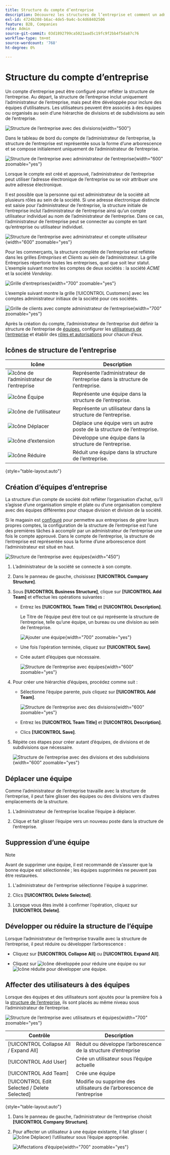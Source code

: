 ```yaml
---
title: Structure du compte d’entreprise
description: Découvrez les structures de l’entreprise et comment un administrateur de l’entreprise peut les définir pour prendre en charge leurs processus et stratégies d’entreprise.
exl-id: 4724b208-b6ac-4de5-9a4c-bc4d68402506
feature: B2B, Companies
role: Admin
source-git-commit: 03d1892799ca5021aad5c19fc9f2bb4f5da87c76
workflow-type: tm+mt
source-wordcount: '768'
ht-degree: 0%

---
```


# Structure du compte d’entreprise

Un compte d’entreprise peut être configuré pour refléter la structure de l’entreprise. Au départ, la structure de l’entreprise inclut uniquement l’administrateur de l’entreprise, mais peut être développée pour inclure des équipes d’utilisateurs. Les utilisateurs peuvent être associés à des équipes ou organisés au sein d’une hiérarchie de divisions et de subdivisions au sein de l’entreprise.

![Structure de l’entreprise avec des divisions](./assets/company-structure-diagram.svg){width="500"}

Dans le tableau de bord du compte de l’administrateur de l’entreprise, la structure de l’entreprise est représentée sous la forme d’une arborescence et se compose initialement uniquement de l’administrateur de l’entreprise.

![Structure de l’entreprise avec administrateur de l’entreprise](./assets/company-structure-tree-admin.png){width="600" zoomable="yes"}

Lorsque le compte est créé et approuvé, l’administrateur de l’entreprise peut utiliser l’adresse électronique de l’entreprise ou se voir attribuer une autre adresse électronique.

Il est possible que la personne qui est administrateur de la société ait plusieurs rôles au sein de la société. Si une adresse électronique distincte est saisie pour l’administrateur de l’entreprise, la structure initiale de l’entreprise inclut l’administrateur de l’entreprise ainsi qu’un compte utilisateur individuel au nom de l’administrateur de l’entreprise. Dans ce cas, l’administrateur de l’entreprise peut se connecter au compte en tant qu’entreprise ou utilisateur individuel.

![Structure de l’entreprise avec administrateur et compte utilisateur](./assets/company-structure-tree-admin-user.png){width="600" zoomable="yes"}

Pour les commerçants, la structure complète de l’entreprise est reflétée dans les grilles _Entreprises_ et _Clients_ au sein de l’administrateur. La grille Entreprises répertorie toutes les entreprises, quel que soit leur statut. L’exemple suivant montre les comptes de deux sociétés : la société _ACME_ et la société _Vendelay_.

![Grille d’entreprises](./assets/companies-grid.png){width="700" zoomable="yes"}

L’exemple suivant montre la grille [!UICONTROL Customers] avec les comptes administrateur initiaux de la société pour ces sociétés.

![Grille de clients avec compte administrateur de l’entreprise](./assets/company-admin-user-account.png){width="700" zoomable="yes"}

Après la création du compte, l’administrateur de l’entreprise doit définir la structure de l’entreprise de [équipes](account-company-structure.md), configurer les [ utilisateurs de l’entreprise](account-company-users.md) et établir des [rôles et autorisations](account-company-roles-permissions.md) pour chacun d’eux.

## Icônes de structure de l’entreprise

| Icône | Description |
| ---- | ----------------- |
| ![Icône de l’administrateur de l’entreprise](./assets/company-icon-admin.png) | Représente l’administrateur de l’entreprise dans la structure de l’entreprise. |
| ![Icône Équipe](./assets/company-icon-team.png) | Représente une équipe dans la structure de l’entreprise. |
| ![Icône de l’utilisateur](./assets/company-icon-user.png) | Représente un utilisateur dans la structure de l’entreprise. |
| ![Icône Déplacer](./assets/company-icon-move.png) | Déplace une équipe vers un autre poste de la structure de l’entreprise. |
| ![Icône d’extension](./assets/company-icon-expand.png) | Développe une équipe dans la structure de l’entreprise. |
| ![Icône Réduire](./assets/company-icon-collapse.png) | Réduit une équipe dans la structure de l’entreprise. |

{style="table-layout:auto"}

## Création d’équipes d’entreprise

La structure d’un compte de société doit refléter l’organisation d’achat, qu’il s’agisse d’une organisation simple et plate ou d’une organisation complexe avec des équipes différentes pour chaque division et division de la société.

Si le magasin est [configuré](enable-basic-features.md) pour permettre aux entreprises de gérer leurs propres comptes, la configuration de la structure de l’entreprise est l’une des premières tâches à accomplir par un administrateur de l’entreprise une fois le compte approuvé. Dans le compte de l’entreprise, la structure de l’entreprise est représentée sous la forme d’une arborescence dont l’administrateur est situé en haut.

![Structure de l’entreprise avec équipes](./assets/company-structure-teams-diagram.svg){width="450"}

1. L’administrateur de la société se connecte à son compte.

1. Dans le panneau de gauche, choisissez **[!UICONTROL Company Structure]**.

1. Sous **[!UICONTROL Business Structure]**, clique sur **[!UICONTROL Add Team]** et effectue les opérations suivantes :

   - Entrez les **[!UICONTROL Team Title]** et **[!UICONTROL Description]**.

     Le Titre de l’équipe peut être tout ce qui représente la structure de l’entreprise, telle qu’une équipe, un bureau ou une division au sein de l’entreprise.

     ![Ajouter une équipe](./assets/company-structure-add-team.png){width="700" zoomable="yes"}

   - Une fois l’opération terminée, cliquez sur **[!UICONTROL Save]**.

   - Crée autant d’équipes que nécessaire.

     ![Structure de l’entreprise avec équipes](./assets/company-structure-teams.png){width="600" zoomable="yes"}

1. Pour créer une hiérarchie d’équipes, procédez comme suit :

   - Sélectionne l’équipe parente, puis cliquez sur **[!UICONTROL Add Team]**.

     ![Structure de l’entreprise avec des divisions](./assets/company-structure-northwest-division.png){width="600" zoomable="yes"}

   - Entrez les **[!UICONTROL Team Title]** et **[!UICONTROL Description]**.

   - Clics **[!UICONTROL Save]**.

1. Répète ces étapes pour créer autant d’équipes, de divisions et de subdivisions que nécessaire.

   ![Structure de l’entreprise avec des divisions et des subdivisions](./assets/company-structure-divisions.png){width="600" zoomable="yes"}

## Déplacer une équipe

Comme l’administrateur de l’entreprise travaille avec la structure de l’entreprise, il peut faire glisser des équipes ou des divisions vers d’autres emplacements de la structure.

1. L’administrateur de l’entreprise localise l’équipe à déplacer.

1. Clique et fait glisser l’équipe vers un nouveau poste dans la structure de l’entreprise.

## Suppression d’une équipe

>[!NOTE]
>
>Avant de supprimer une équipe, il est recommandé de s’assurer que la bonne équipe est sélectionnée ; les équipes supprimées ne peuvent pas être restaurées.

1. L&#39;administrateur de l&#39;entreprise sélectionne l&#39;équipe à supprimer.

1. Clics **[!UICONTROL Delete Selected]**.

1. Lorsque vous êtes invité à confirmer l’opération, cliquez sur **[!UICONTROL Delete]**.

## Développer ou réduire la structure de l’équipe

Lorsque l’administrateur de l’entreprise travaille avec la structure de l’entreprise, il peut réduire ou développer l’arborescence :

- Cliquez sur **[!UICONTROL Collapse All]** ou **[!UICONTROL Expand All]**.

- Cliquez sur ![Icône développée](../assets/icon-display-collapse.png) pour réduire une équipe ou sur ![Icône réduite](../assets/icon-display-expand.png) pour développer une équipe.

## Affecter des utilisateurs à des équipes

Lorsque des équipes et des utilisateurs sont ajoutés pour la première fois à la [structure de l’entreprise](account-company-structure.md), ils sont placés au même niveau sous l’administrateur de l’entreprise.

![Structure de l’entreprise avec utilisateurs et équipes](./assets/company-users-added.png){width="700" zoomable="yes"}

| Contrôle | Description |
|--- |--- |
| [!UICONTROL Collapse All / Expand All] | Réduit ou développe l’arborescence de la structure d’entreprise |
| [!UICONTROL Add User] | Crée un utilisateur sous l’équipe actuelle |
| [!UICONTROL Add Team] | Crée une équipe |
| [!UICONTROL Edit Selected / Delete Selected] | Modifie ou supprime des utilisateurs de l’arborescence de l’entreprise |

{style="table-layout:auto"}

1. Dans le panneau de gauche, l’administrateur de l’entreprise choisit **[!UICONTROL Company Structure]**.

1. Pour affecter un utilisateur à une équipe existante, il fait glisser (![Icône Déplacer](../assets/icon-move.png)) l’utilisateur sous l’équipe appropriée.

   ![Affectations d’équipe](./assets/company-structure-teams-users-assigned.png){width="700" zoomable="yes"}
